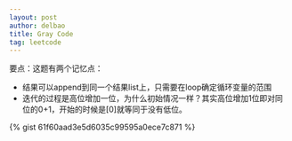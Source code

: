 ```yaml
---
layout: post
author: delbao
title: Gray Code
tag: leetcode
---
```


要点：这题有两个记忆点：
 
- 结果可以append到同一个结果list上，只需要在loop确定循环变量的范围
- 迭代的过程是高位增加一位，为什么初始情况一样？其实高位增加1位即对同位的0+1，开始的时候是[0]就等同于没有低位。

{% gist 61f60aad3e5d6035c99595a0ece7c871 %}
